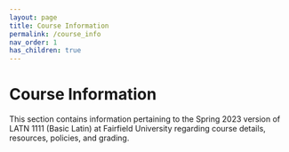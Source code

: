 ```yaml
---
layout: page
title: Course Information
permalink: /course_info
nav_order: 1
has_children: true
---
```


# Course Information

This section contains information pertaining to the Spring 2023 version of LATN 1111 (Basic Latin) at Fairfield University regarding course details, resources, policies, and grading.